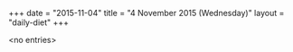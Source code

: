 +++
date = "2015-11-04"
title = "4 November 2015 (Wednesday)"
layout = "daily-diet"
+++


\<no entries\>
